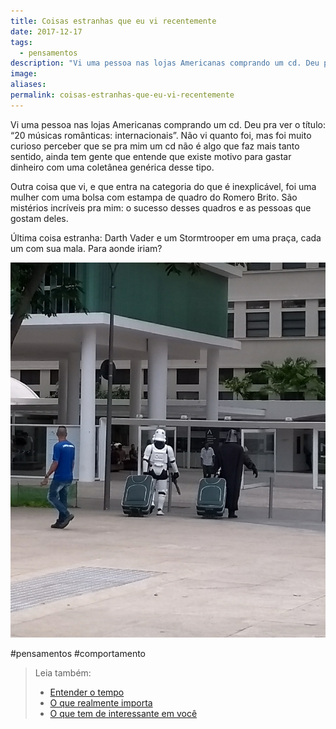 ```yaml
---
title: Coisas estranhas que eu vi recentemente
date: 2017-12-17
tags:
  - pensamentos
description: "Vi uma pessoa nas lojas Americanas comprando um cd. Deu pra ver o título: “20 músicas românticas: internacionais”. Não vi quanto foi, mas…"
image: 
aliases:
permalink: coisas-estranhas-que-eu-vi-recentemente
---
```

Vi uma pessoa nas lojas Americanas comprando um cd. Deu pra ver o título: “20 músicas românticas: internacionais”. Não vi quanto foi, mas foi muito curioso perceber que se pra mim um cd não é algo que faz mais tanto sentido, ainda tem gente que entende que existe motivo para gastar dinheiro com uma coletânea genérica desse tipo.

Outra coisa que vi, e que entra na categoria do que é inexplicável, foi uma mulher com uma bolsa com estampa de quadro do Romero Brito. São mistérios incríveis pra mim: o sucesso desses quadros e as pessoas que gostam deles.

Última coisa estranha: Darth Vader e um Stormtrooper em uma praça, cada um com sua mala. Para aonde iriam?

<img src="/assets/img/coisas-estranhas-que-eu-vi-recentemente-medium.png">


#pensamentos #comportamento

> Leia também:
> - <a href="/entender-o-tempo">Entender o tempo</a>
> - <a href="/o-que-realmente-importa">O que realmente importa</a>
> - <a href="/o-que-tem-de-interessante-em-voce">O que tem de interessante em você</a>
